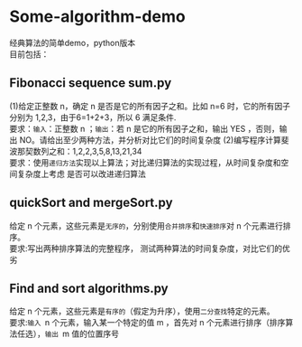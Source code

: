 # Some-algorithm-demo
经典算法的简单demo，python版本 <br>
目前包括：
## Fibonacci sequence sum.py
(1)给定正整数 n，确定 n 是否是它的所有因子之和。比如 n=6 时，它的所有因子分别为 1,2,3，由于6=1+2+3，所以 6 满足条件. <br>
要求：`输入`：正整数 n ；`输出`：若 n 是它的所有因子之和，输出 YES ，否则，输出 NO。请给出至少两种方法，并分析对比它们的时间复杂度
(2)编写程序计算斐波那契数列之和：1,2,2,3,5,8,13,21,34<br>
要求：使用`递归方法`实现以上算法；对比递归算法的实现过程，从时间复杂度和空间复杂度上考虑
是否可以改进递归算法
## quickSort and mergeSort.py
给定 n 个元素，这些元素是`无序的`，分别使用`合并排序`和`快速排序`对 n 个元素进行排序。<br>
要求:写出两种排序算法的完整程序， 测试两种算法的时间复杂度，对比它们的优劣
## Find and sort algorithms.py
给定 n 个元素，这些元素是`有序的`（假定为升序），使用`二分查找`特定的元素。<br>
要求:`输入 `n 个元素，输入某一个特定的值 m ，首先对 n 个元素进行排序（排序算法任选），`输出 `m 值的位置序号
